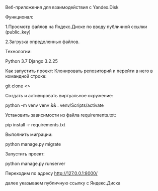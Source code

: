 Веб-приложения для взаимодействия с Yandex.Disk

Функционал:

1.Просмотр файлов на Яндекс.Диске по вводу публичной ссылки (public_key)

2.Загрузка определенных файлов.

Технологии:

Python 3.7 Django 3.2.25

Как запустить проект: Клонировать репозиторий и перейти в него в командной строке:

git clone <>

Cоздать и активировать виртуальное окружение:

python -m venv venv && . venv/Scripts/activate

Установить зависимости из файла requirements.txt:

pip install -r requirements.txt

Выполнить миграции:

python manage.py migrate

Запустить проект:

python manage.py runserver

Переходим по адресу http://127.0.0.1:8000/

далее указываем публичную ссылку с Яндекс.Диска
